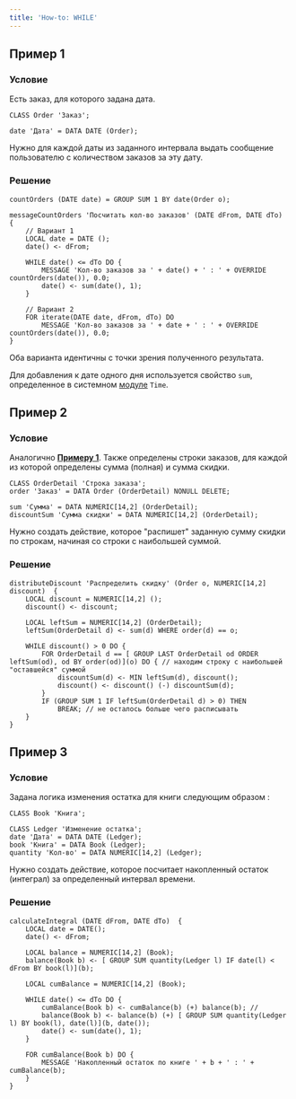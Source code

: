 ```yaml
---
title: 'How-to: WHILE'
---
```


## Пример 1

### Условие

Есть заказ, для которого задана дата.

```lsf
CLASS Order 'Заказ';

date 'Дата' = DATA DATE (Order);
```

Нужно для каждой даты из заданного интервала выдать сообщение пользователю с количеством заказов за эту дату.

### Решение

```lsf
countOrders (DATE date) = GROUP SUM 1 BY date(Order o);

messageCountOrders 'Посчитать кол-во заказов' (DATE dFrom, DATE dTo)  {
    // Вариант 1
    LOCAL date = DATE ();
    date() <- dFrom;

    WHILE date() <= dTo DO {
        MESSAGE 'Кол-во заказов за ' + date() + ' : ' + OVERRIDE countOrders(date()), 0.0;
        date() <- sum(date(), 1);
    }

    // Вариант 2
    FOR iterate(DATE date, dFrom, dTo) DO
        MESSAGE 'Кол-во заказов за ' + date + ' : ' + OVERRIDE countOrders(date()), 0.0;
}
```

Оба варианта идентичны с точки зрения полученного результата.

Для добавления к дате одного дня используется свойство `sum`, определенное в системном [модуле](Modules.md) `Time`.

## Пример 2

### Условие

Аналогично [**Примеру 1**](#пример-1). Также определены строки заказов, для каждой из которой определены сумма (полная) и сумма скидки.

```lsf
CLASS OrderDetail 'Строка заказа';
order 'Заказ' = DATA Order (OrderDetail) NONULL DELETE;

sum 'Сумма' = DATA NUMERIC[14,2] (OrderDetail);
discountSum 'Сумма скидки' = DATA NUMERIC[14,2] (OrderDetail);
```

Нужно создать действие, которое "распишет" заданную сумму скидки по строкам, начиная со строки с наибольшей суммой.

### Решение

```lsf
distributeDiscount 'Распределить скидку' (Order o, NUMERIC[14,2] discount)  {
    LOCAL discount = NUMERIC[14,2] ();
    discount() <- discount;

    LOCAL leftSum = NUMERIC[14,2] (OrderDetail);
    leftSum(OrderDetail d) <- sum(d) WHERE order(d) == o;

    WHILE discount() > 0 DO {
        FOR OrderDetail d == [ GROUP LAST OrderDetail od ORDER leftSum(od), od BY order(od)](o) DO { // находим строку с наибольшей "оставшейся" суммой
            discountSum(d) <- MIN leftSum(d), discount();
            discount() <- discount() (-) discountSum(d);
        }
        IF (GROUP SUM 1 IF leftSum(OrderDetail d) > 0) THEN
            BREAK; // не осталось больше чего расписывать
    }
}
```

## Пример 3

### Условие

Задана логика изменения остатка для книги следующим образом :

```lsf
CLASS Book 'Книга';

CLASS Ledger 'Изменение остатка';
date 'Дата' = DATA DATE (Ledger);
book 'Книга' = DATA Book (Ledger);
quantity 'Кол-во' = DATA NUMERIC[14,2] (Ledger);
```

Нужно создать действие, которое посчитает накопленный остаток (интеграл) за определенный интервал времени.

### Решение

```lsf
calculateIntegral (DATE dFrom, DATE dTo)  {
    LOCAL date = DATE();
    date() <- dFrom;

    LOCAL balance = NUMERIC[14,2] (Book);
    balance(Book b) <- [ GROUP SUM quantity(Ledger l) IF date(l) < dFrom BY book(l)](b);

    LOCAL cumBalance = NUMERIC[14,2] (Book);

    WHILE date() <= dTo DO {
        cumBalance(Book b) <- cumBalance(b) (+) balance(b); //
        balance(Book b) <- balance(b) (+) [ GROUP SUM quantity(Ledger l) BY book(l), date(l)](b, date());
        date() <- sum(date(), 1);
    }

    FOR cumBalance(Book b) DO {
        MESSAGE 'Накопленный остаток по книге ' + b + ' : ' + cumBalance(b);
    }
}
```
